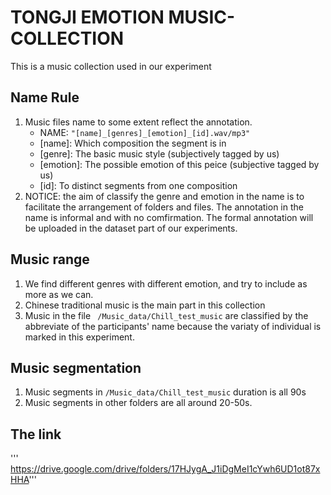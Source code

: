 # TONGJI EMOTION MUSIC-COLLECTION
This is a music collection used in our experiment

## Name Rule
  1. Music files name to some extent reflect the annotation.
      *  NAME: ``` "[name]_[genres]_[emotion]_[id].wav/mp3" ```
      *  [name]: Which composition the segment is in
      *  [genre]: The basic music style (subjectively tagged by us) 
      *  [emotion]: The possible emotion of this peice (subjective tagged by us)
      *  [id]: To distinct segments from one composition
  2. NOTICE: the aim of classify the genre and emotion in the name is to facilitate the arrangement of folders and files. The annotation in the name is informal and with no comfirmation. The formal annotation will be uploaded in the dataset part of our experiments.
  
## Music range
  1. We find different genres with different emotion, and try to include as more as we can. 
  2. Chinese traditional music is the main part in this collection
  3. Music in the file ``` /Music_data/Chill_test_music``` are classified by the abbreviate of the participants' name because the variaty of individual is marked in this experiment.

## Music segmentation
  1. Music segments in ```/Music_data/Chill_test_music``` duration is all 90s
  2. Music segments in other folders are all around 20-50s.
## The link
 ''' https://drive.google.com/drive/folders/17HJygA_J1iDgMeI1cYwh6UD1ot87xHHA'''


  
   
